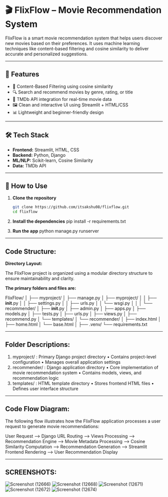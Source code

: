 # 🎬 FlixFlow – Movie Recommendation System

FlixFlow is a smart movie recommendation system that helps users discover new movies based on their preferences. It uses machine learning techniques like content-based filtering and cosine similarity to deliver accurate and personalized suggestions.

---

## 🚀 Features

- 🎯 Content-Based Filtering using cosine similarity
- 🔍 Search and recommend movies by genre, rating, or title
- 🧠 TMDb API integration for real-time movie data
- 🖼️ Clean and interactive UI using Streamlit + HTML/CSS
- 📊 Lightweight and beginner-friendly design

---

## 🛠️ Tech Stack

- **Frontend:** Streamlit, HTML, CSS
- **Backend:** Python, Django
- **ML/NLP:** Scikit-learn, Cosine Similarity
- **Data:** TMDb API

---

## 🧪 How to Use

1. **Clone the repository**  
   ```bash
   git clone https://github.com/itsakshu08/flixflow.git
   cd flixflow

2. **Install the dependencies**
   pip install -r requirements.txt

3. **Run the app**
   python manage.py runserver

---

## Code Structure:

 **Directory Layout:**

The FlixFlow project is organized using a modular directory structure to ensure maintainability and clarity. 

**The primary folders and files are:** 

FlixFlow/
│
├── myproject/
│   ├── manage.py
│   ├── myproject/
│   │   ├── __init__.py
│   │   ├── settings.py
│   │   ├── urls.py
│   │   └── wsgi.py
│   │
│   └── recommender/
│       ├── __init__.py
│       ├── admin.py
│       ├── apps.py
│       ├── models.py
│       ├── tests.py
│       ├── urls.py
│       ├── views.py
│       ├── recommend.py
│       └── templates/
│           └── recommender/
│               ├── index.html
│               ├── home.html
│               └── base.html
│
├── .venv/
└── requirements.txt

---

## Folder Descriptions:
1.	myproject/
: Primary Django project directory
•	Contains project-level configuration
•	Manages overall application settings
2.	recommender/
: Django application directory
•	Core implementation of movie recommendation system
•	Contains models, views, and recommendation logic
3.	templates/
: HTML template directory
•	Stores frontend HTML files
•	Defines user interface structure

---

## Code Flow Diagram:
The following flow illustrates how the FlixFlow application processes a user request to generate movie recommendations:

User Request 
    -->
Django URL Routing
    -->
Views Processing
    -->
Recommendation Engine
    -->
Movie Metadata Processing
    -->
Cosine Similarity Computation
    -->
Recommendation Generation
    -->
Streamlit Frontend Rendering
    -->
User Recommendation Display

---

## SCREENSHOTS:
![Screenshot (12666)](https://github.com/user-attachments/assets/e1c9c9af-b6f0-4c6a-9d47-80a244810fed)
![Screenshot (12668)](https://github.com/user-attachments/assets/0f5d0d4c-c5e4-49a5-835d-3b4a8358021f)
![Screenshot (12671)](https://github.com/user-attachments/assets/3d04de71-aa91-4a98-87b1-23c6c5cf1372)
![Screenshot (12672)](https://github.com/user-attachments/assets/d3d66124-c5a8-436e-bb19-9d681ef79518)
![Screenshot (12674)](https://github.com/user-attachments/assets/3deaea9c-4081-4d2a-9e77-7852a9fd523e)



